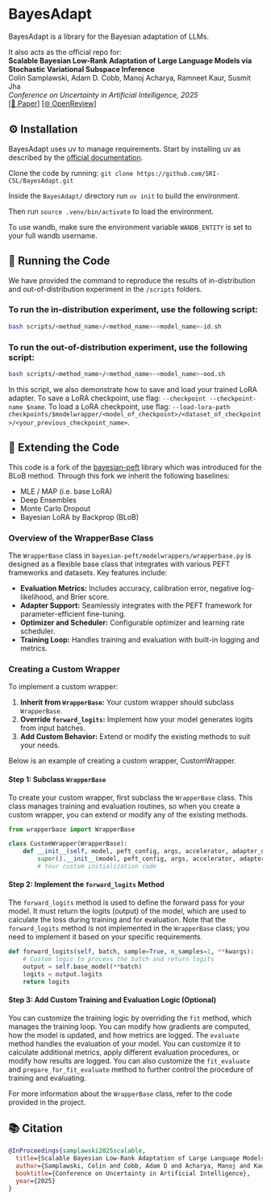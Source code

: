 # BayesAdapt
BayesAdapt is a library for the Bayesian adaptation of LLMs.

It also acts as the official repo for:<br>
**Scalable Bayesian Low-Rank Adaptation of Large Language Models via Stochastic Variational Subspace Inference**<br>
Colin Samplawski, Adam D. Cobb, Manoj Acharya, Ramneet Kaur, Susmit Jha <br>
*Conference on Uncertainty in Artificial Intelligence, 2025*<br>
[[📄 Paper](https://www.arxiv.org/abs/2506.21408)] [[🌐 OpenReview](https://openreview.net/forum?id=neqGuhC3zS)]

## ⚙️ Installation
BayesAdapt uses uv to manage requirements. Start by installing uv as described by the [official documentation](https://docs.astral.sh/uv/getting-started/installation).

Clone the code by running: ```git clone https://github.com/SRI-CSL/BayesAdapt.git```

Inside the ```BayesAdapt/``` directory run ```uv init``` to build the environment.

Then run ```source .venv/bin/activate``` to load the environment.

To use wandb, make sure the environment variable ```WANDB_ENTITY``` is set to your full wandb username.

## 🚀 Running the Code
We have provided the command to reproduce the results of in-distribution and out-of-distribution experiment in the `/scripts` folders. 

### To run the in-distribution experiment, use the following script:
```sh
bash scripts/<method_name>/<method_name>-<model_name>-id.sh
```

### To run the out-of-distribution experiment, use the following script:
```sh
bash scripts/<method_name>/<method_name>-<model_name>-ood.sh
```
In this script, we also demonstrate how to save and load your trained LoRA adapter. To save a LoRA checkpoint, use flag: ``--checkpoint --checkpoint-name $name``. To load a LoRA checkpoint, use flag: ``--load-lora-path checkpoints/$modelwrapper/<model_of_checkpoint>/<dataset_of_checkpoint>/<your_previous_checkpoint_name>``.

## 🔧 Extending the Code
This code is a fork of the [bayesian-peft](https://github.com/Wang-ML-Lab/bayesian-peft/) library which was introduced for the BLoB method. Through this fork we inherit the following baselines:
- MLE / MAP (i.e. base LoRA)
- Deep Ensembles
- Monte Carlo Dropout
- Bayesian LoRA by Backprop (BLoB)


### Overview of the WrapperBase Class
The `WrapperBase` class in `bayesian-peft/modelwrappers/wrapperbase.py` is designed as a flexible base class that integrates with various PEFT frameworks and datasets. Key features include:

* **Evaluation Metrics:** Includes accuracy, calibration error, negative log-likelihood, and Brier score.
* **Adapter Support:** Seamlessly integrates with the PEFT framework for parameter-efficient fine-tuning.
* **Optimizer and Scheduler:** Configurable optimizer and learning rate scheduler.
* **Training Loop:** Handles training and evaluation with built-in logging and metrics.

### Creating a Custom Wrapper
To implement a custom wrapper:

1. **Inherit from `WrapperBase`:** Your custom wrapper should subclass `WrapperBase`.
2. **Override `forward_logits`:** Implement how your model generates logits from input batches.
3. **Add Custom Behavior:** Extend or modify the existing methods to suit your needs.

Below is an example of creating a custom wrapper, CustomWrapper.

#### Step 1: Subclass `WrapperBase`
To create your custom wrapper, first subclass the `WrapperBase` class. This class manages training and evaluation routines, so when you create a custom wrapper, you can extend or modify any of the existing methods.

```python
from wrapperbase import WrapperBase

class CustomWrapper(WrapperBase):
    def __init__(self, model, peft_config, args, accelerator, adapter_name="default"):
        super().__init__(model, peft_config, args, accelerator, adapter_name)
        # Your custom initialization code
```

#### Step 2: Implement the `forward_logits` Method
The `forward_logits` method is used to define the forward pass for your model. It must return the logits (output) of the model, which are used to calculate the loss during training and for evaluation. Note that the `forward_logits` method is not implemented in the `WrapperBase` class; you need to implement it based on your specific requirements.
```python
def forward_logits(self, batch, sample=True, n_samples=1, **kwargs):
    # Custom logic to process the batch and return logits
    output = self.base_model(**batch)
    logits = output.logits
    return logits
```

#### Step 3: Add Custom Training and Evaluation Logic (Optional)
You can customize the training logic by overriding the `fit` method, which manages the training loop. You can modify how gradients are computed, how the model is updated, and how metrics are logged. The `evaluate` method handles the evaluation of your model. You can customize it to calculate additional metrics, apply different evaluation procedures, or modify how results are logged. You can also customize the `fit_evaluate` and `prepare_for_fit_evaluate` method to further control the procedure of training and evaluating.

For more information about the `WrapperBase` class, refer to the code provided in the project.


## 📚 Citation
```bib
@InProceedings{samplawski2025scalable,
  title={Scalable Bayesian Low-Rank Adaptation of Large Language Models via Stochastic Variational Subspace Inference},
  author={Samplawski, Colin and Cobb, Adam D and Acharya, Manoj and Kaur, Ramneet and Jha, Susmit},
  booktitle={Conference on Uncertainty in Artificial Intelligence},
  year={2025}
}
```
